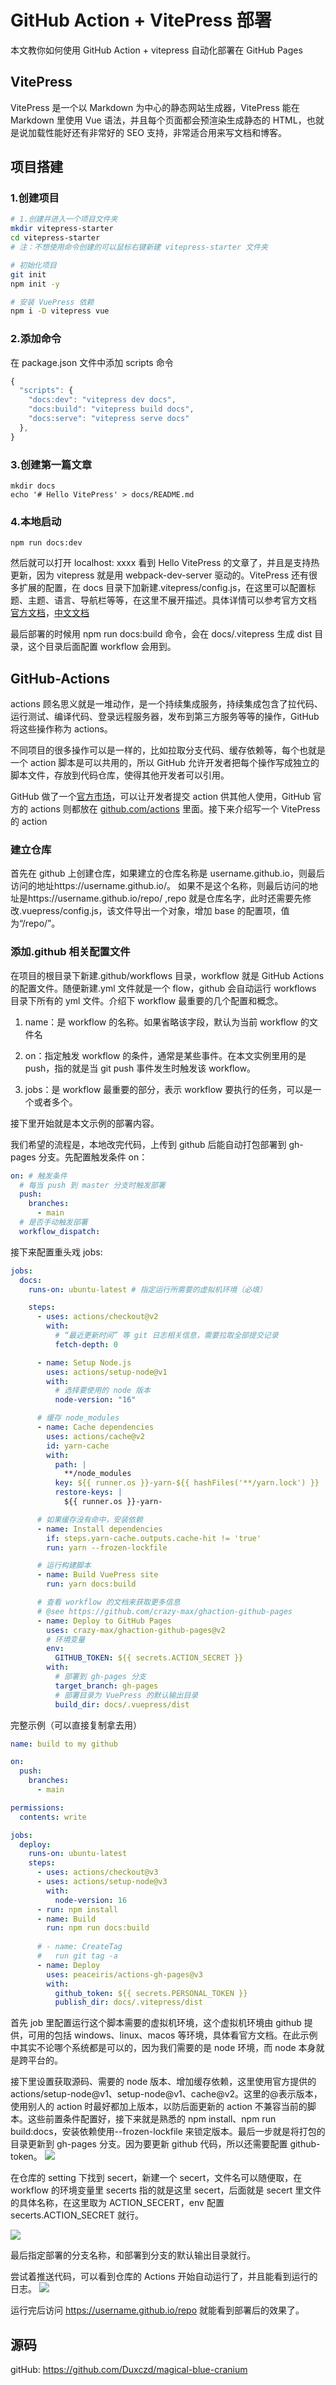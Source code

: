 # GitHub Action + VitePress 部署

本文教你如何使用 GitHub Action + vitepress 自动化部署在 GitHub Pages

## VitePress

VitePress 是一个以 Markdown 为中心的静态网站生成器，VitePress 能在 Markdown 里使用 Vue 语法，并且每个页面都会预渲染生成静态的 HTML，也就是说加载性能好还有非常好的 SEO 支持，非常适合用来写文档和博客。

## 项目搭建

### 1.创建项目

```bash
# 1.创建并进入一个项目文件夹
mkdir vitepress-starter
cd vitepress-starter
# 注：不想使用命令创建的可以鼠标右键新建 vitepress-starter 文件夹

# 初始化项目
git init
npm init -y

# 安装 VuePress 依赖
npm i -D vitepress vue
```

### 2.添加命令
 在 package.json 文件中添加 scripts 命令
```js
{
  "scripts": {
    "docs:dev": "vitepress dev docs",
    "docs:build": "vitepress build docs",
    "docs:serve": "vitepress serve docs"
  },
}
```

### 3.创建第一篇文章
```
mkdir docs
echo '# Hello VitePress' > docs/README.md
```

### 4.本地启动
```
npm run docs:dev
```

然后就可以打开 localhost: xxxx 看到 Hello VitePress 的文章了，并且是支持热更新，因为 vitepress 就是用 webpack-dev-server 驱动的。VitePress 还有很多扩展的配置，在 docs 目录下加新建.vitepress/config.js，在这里可以配置标题、主题、语言、导航栏等等，在这里不展开描述。具体详情可以参考官方文档 [官方文档]( https://vitepress.dev/)，[中文文档](https://process1024.github.io/vitepress/)

最后部署的时候用 npm run docs:build 命令，会在 docs/.vitepress 生成 dist 目录，这个目录后面配置 workflow 会用到。

## GitHub-Actions
actions 顾名思义就是一堆动作，是一个持续集成服务，持续集成包含了拉代码、运行测试、编译代码、登录远程服务器，发布到第三方服务等等的操作，GitHub 将这些操作称为 actions。

不同项目的很多操作可以是一样的，比如拉取分支代码、缓存依赖等，每个也就是一个 action 脚本是可以共用的，所以 GitHub 允许开发者把每个操作写成独立的脚本文件，存放到代码仓库，使得其他开发者可以引用。

GitHub 做了一个[官方市场](https://github.com/marketplace?type=actions)，可以让开发者提交 action 供其他人使用，GitHub 官方的 actions 则都放在 [github.com/actions](https://github.com/actions) 里面。接下来介绍写一个 VitePress 的 action

### 建立仓库

首先在 github 上创建仓库，如果建立的仓库名称是 username.github.io，则最后访问的地址https://username.github.io/。 如果不是这个名称，则最后访问的地址是https://username.github.io/repo/ ,repo 就是仓库名字，此时还需要先修改.vuepress/config.js，该文件导出一个对象，增加 base 的配置项，值为“/repo/”。

### 添加.github 相关配置文件

在项目的根目录下新建.github/workflows 目录，workflow 就是 GitHub Actions 的配置文件。随便新建.yml 文件就是一个 flow，github 会自动运行 workflows 目录下所有的 yml 文件。介绍下 workflow 最重要的几个配置和概念。

1. name：是 workflow 的名称。如果省略该字段，默认为当前 workflow 的文件名

2. on：指定触发 workflow 的条件，通常是某些事件。在本文实例里用的是 push，指的就是当 git push 事件发生时触发该 workflow。

3. jobs：是 workflow 最重要的部分，表示 workflow 要执行的任务，可以是一个或者多个。

接下里开始就是本文示例的部署内容。

我们希望的流程是，本地改完代码，上传到 github 后能自动打包部署到 gh-pages 分支。先配置触发条件 on：

```yaml
on: # 触发条件
  # 每当 push 到 master 分支时触发部署
  push:
    branches: 
      - main
  # 是否手动触发部署
  workflow_dispatch:
```

接下来配置重头戏 jobs:

```yaml
jobs:
  docs:
    runs-on: ubuntu-latest # 指定运行所需要的虚拟机环境（必填）

    steps:
      - uses: actions/checkout@v2
        with:
          # “最近更新时间” 等 git 日志相关信息，需要拉取全部提交记录
          fetch-depth: 0

      - name: Setup Node.js
        uses: actions/setup-node@v1
        with:
          # 选择要使用的 node 版本
          node-version: "16"

      # 缓存 node_modules
      - name: Cache dependencies
        uses: actions/cache@v2
        id: yarn-cache
        with:
          path: |
            **/node_modules
          key: ${{ runner.os }}-yarn-${{ hashFiles('**/yarn.lock') }}
          restore-keys: |
            ${{ runner.os }}-yarn-

      # 如果缓存没有命中，安装依赖
      - name: Install dependencies
        if: steps.yarn-cache.outputs.cache-hit != 'true'
        run: yarn --frozen-lockfile

      # 运行构建脚本
      - name: Build VuePress site
        run: yarn docs:build

      # 查看 workflow 的文档来获取更多信息
      # @see https://github.com/crazy-max/ghaction-github-pages
      - name: Deploy to GitHub Pages
        uses: crazy-max/ghaction-github-pages@v2
        # 环境变量
        env:
          GITHUB_TOKEN: ${{ secrets.ACTION_SECRET }}
        with:
          # 部署到 gh-pages 分支
          target_branch: gh-pages
          # 部署目录为 VuePress 的默认输出目录
          build_dir: docs/.vuepress/dist
```
完整示例（可以直接复制拿去用）
```yaml
name: build to my github

on:
  push:
    branches:
      - main

permissions:
  contents: write

jobs:
  deploy:
    runs-on: ubuntu-latest
    steps:
      - uses: actions/checkout@v3
      - uses: actions/setup-node@v3
        with:
          node-version: 16
      - run: npm install
      - name: Build
        run: npm run docs:build
        
      # - name: CreateTag
      #   run git tag -a
      - name: Deploy
        uses: peaceiris/actions-gh-pages@v3
        with:
          github_token: ${{ secrets.PERSONAL_TOKEN }}
          publish_dir: docs/.vitepress/dist

```

首先 job 里配置运行这个脚本需要的虚拟机环境，这个虚拟机环境由 github 提供，可用的包括 windows、linux、macos 等环境，具体看官方文档。在此示例中其实不论哪个系统都是可以的，因为我们需要的是 node 环境，而 node 本身就是跨平台的。

接下里设置获取源码、需要的 node 版本、增加缓存依赖，这里使用官方提供的 actions/setup-node@v1、setup-node@v1、cache@v2。这里的@表示版本，使用别人的 action 时最好都加上版本，以防后面更新的 action 不兼容当前的脚本。这些前置条件配置好，接下来就是熟悉的 npm install、npm run build:docs，安装依赖使用--frozen-lockfile 来锁定版本。最后一步就是将打包的目录更新到 gh-pages 分支。因为要更新 github 代码，所以还需要配置 github-token。
![](https://p3-juejin.byteimg.com/tos-cn-i-k3u1fbpfcp/61815fbd6adc4b10b5d60da9b49ab8b5~tplv-k3u1fbpfcp-watermark.image)

在仓库的 setting 下找到 secert，新建一个 secert，文件名可以随便取，在 workflow 的环境变量里 secerts 指的就是这里 secert，后面就是 secert 里文件的具体名称，在这里取为 ACTION_SECERT，env 配置 secerts.ACTION_SECRET 就行。

![](https://p9-juejin.byteimg.com/tos-cn-i-k3u1fbpfcp/74607c18da504d63a88894d9493d6dce~tplv-k3u1fbpfcp-watermark.image)

最后指定部署的分支名称，和部署到分支的默认输出目录就行。

尝试着推送代码，可以看到仓库的 Actions 开始自动运行了，并且能看到运行的日志。
![](https://p6-juejin.byteimg.com/tos-cn-i-k3u1fbpfcp/fc2cd9e087804342978c671aec803489~tplv-k3u1fbpfcp-watermark.image)

运行完后访问 https://username.github.io/repo 就能看到部署后的效果了。

## 源码

gitHub: https://github.com/Duxczd/magical-blue-cranium

